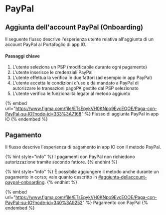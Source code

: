 # PayPal

## Aggiunta dell'account PayPal (Onboarding)

Il seguente flusso descrive l'esperienza utente relativa all'aggiunta di un account PayPal al Portafoglio di app IO.

#### Passaggi chiave

1. L'utente seleziona un PSP (modificabile durante ogni pagamento)
2. L'utente inserisce le credenziali PayPal
3. L'utente effettua la verifica in due fattori (ad esempio in app PayPal)
4. L'utente accetta le condizioni d'uso e dà mandato a PayPal di autorizzare le transazioni pagoPA gestite dal PSP selezionato
5. L'utente verifica le funzionalità legate al metodo aggiunto

{% embed url="https://www.figma.com/file/ETsEpykVH0KNpo9EvcEOOE/Paga-con-PayPal-su-IO?node-id=333%3A7168" %}
Flusso di aggiunta PayPal in app IO
{% endembed %}

## Pagamento

Il flusso descrive l'esperienza di pagamento in app IO con il metodo PayPal.

{% hint style="info" %}
I pagamenti con PayPal non richiedono autorizzazione tramite secondo fattore.
{% endhint %}

{% hint style="info" %}
È possibile aggiungere il metodo anche durante un pagamento in corso; vale quanto descritto in [#aggiunta-dellaccount-paypal-onboarding](paypal.md#aggiunta-dellaccount-paypal-onboarding "mention").
{% endhint %}

{% embed url="https://www.figma.com/file/ETsEpykVH0KNpo9EvcEOOE/Paga-con-PayPal-su-IO?node-id=340%3A9252" %}
Pagamento con PayPal&#x20;
{% endembed %}

